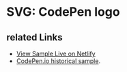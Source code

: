 # SVG: CodePen logo

## related Links

* [View Sample Live on Netlify](https://rasx-node-js.netlify.app/svg-codepen-logo/)
* [CodePen.io historical sample](https://codepen.io/rasx/pen/gLNdLr).